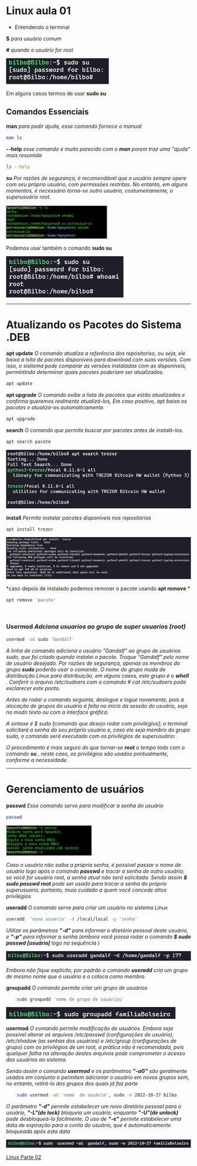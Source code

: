 # Linux aula 01

+ Entendendo o terminal

**$**  *para usuário comum*

**#** *quando o usuário for root*

<img src="../img/terminal-exemplo01.png">

Em alguns casos termos de usar **sudo su**

## Comandos Essenciais

**man**  *para pedir ajuda, esse comando fornece o manual*
```sh
man ls
```
**--help** *esse comando é muito parecido com o **man** porem traz uma "ajuda" mais resumida*
```sh
ls --help
```
**su** *Por razões de segurança, é recomendável que o usuário sempre opere com seu próprio usuário, com permissões restritas. No entanto, em alguns momentos, é necessário torna-se outro usuário, costumeiramente, o superusuário root.*

<img src="../img/terminal-exemplo02.png" >

<br>

Podemos usar também o comando **sudo su**

<img src="../img/terminal-exemplo03.png">

<hr>

# Atualizando os Pacotes do Sistema **.DEB**

**apt update** *O comando atualiza a referência dos repósitoriso, ou seja, ele baixa a lsita de pacotes disponíveis para download com suas versões. Com isso, o sisitema pode comparar as versões instaladas com as disponíveis, permintindo determinar quais pacotes poderiam ser atualizados.*
```sh
apt update
```


**apt upgrade** *O comando exibe a lista de pacotes que estão atualizados e confirma queremos realmente atualizá-los, Em caso positivo, apt baixa os pacotes e atualiza-os automaticamente.*
```sh
apt upgrade
```

**search** *O comando que permite buscar por pacotes antes de instalá-los.*
```sh
apt search pacote
```
<img src="../img/terminal-exemplo04.png">

<br>

**install** *Permite instalar pacotes disponíveis nos repositórios*
```sh
apt install trezor
```
<img src="../img/terminal-exemplo05.png">

*caso depois de instalado podemos remover o pacote usando **apt remove** *
```sh
apt remove 'pacote'
```

<br>

### **Usermod** *Adciona usuarios ao grupo de super usuarios (root)*
```sh
usermod -aG sudo 'Gandalf'
```
*A linha de comando adiciona o usuário “Gandalf” ao grupo de usuários sudo, que foi criado quando instalei o pacote. Troque “Gandalf” pelo nome de usuário desejado. Por razões de segurança, apenas os membros do grupo **sudo**  poderão usar o comando. O nome do grupo muda de distribuição Linux para distribuição, em alguns casos, este grupo é o **whell** . Conferir o arquivo /etc/sudoers com o comando # cat /etc/sudoers pode esclarecer este ponto.*

*Antes de rodar o comando seguinte, deslogue e logue novamente, pois a alocação de grupos do usuário é feita no início da sessão do usuário, seja no modo texto ou com a interface gráfica.*

*A sintaxe é $ sudo [comando que desejo rodar com privilégios]; o terminal solicitará a senha do seu próprio usuário e, caso ele seja membro do grupo sudo, o comando será executado com os privilégios de superusuário:*

*O procedimento é mais seguro do que tornar-se **root**  o tempo todo com o comando **su** , neste caso, os privilégios são usados pontualmente, conforme a necessidade.*

<strong><hr></strong>

# Gerenciamento de usuários

**passwd** *Esse comando serve para modificar a senha do usuário*
```sh
passwd
```
<img src="../img/terminal-exemplo06.png">

*Caso o usuário não saiba a própria senha, é possivel passar o nome de usuário logo após o comando **passwd** e trocar a senha de outro usuário; se você for usuário root, a senha atual não será solicitada. Sendo assim **$ sudo passwd root** pode ser usado para trocar a senha do próprio superusuario, portanto, muio cuidado a quem você concede altos privilégios*

**useradd** *O comando serve para criar um usuário no sistema Linux*
```sh
useradd  'novo usuario' -d /local/local -p 'senha'
```
*Utilize os parâmetros **"-d"** para informar o diretório pessoal deste usuário, e **"-p"** para informar a senha  (embora você possa rodar o comando **$ sudo passwd [usuário]** logo na sequência )*

<img src="../img/terminal-exemplo07-pt1.png">

*Embora não fique explícito, por padrão o comando **useradd** cria um grupo de mesmo nome que o usuário e o coloca como membro.*

**groupadd** *O comando permite criar um grupo de usuários*
```sh
    sudo groupadd 'nome de grupo de usuários' 
```
<img src="../img/terminal-exemplo07-pt2.png">

<br>

**usermod** *O comando permite modificação de usuários. Embora seja possível alterar os arquivos /etc/passwd (configurações do usuário), /etc/shadow (as senhas dos usuários) e /etc/group (configurações de grupo) com os privilégios de um root, a prática não é recomendada, pois qualquer falha na alteração destes arquivos pode comprometer o acesso dos usuários ao sistema.*

*Sendo assim o comando **usermod** e os parâmetros **"-aG"** são geralmente usados em conjunto e permitem adicionar o usuário em novos grupos sem, no entanto, retirá-lo dos grupos dos quais já faz parte*
```sh
    sudo usermod -aG 'nome  do usuário', sudo -e 2022-10-27 bilbo
```
*O parâmetro **"-d"**  permite estabelecer um novo diretório pessoal para o usuário, **"-L"(de lock)** bloqueia um usuário, enquanto **"-U"(de unlock)** pode  desbloqueá-lo facilmente. O uso de **"-e"** permite estabelecer uma data de expiração para a conta do usuário, que é automaticamente bloqueada após esta data*

<img src="../img/terminal-exemplo07-pt3.png">

<br>

[Linux Parte 02](https://blog.da2k.com.br "A parte 2 dos estudos ")
